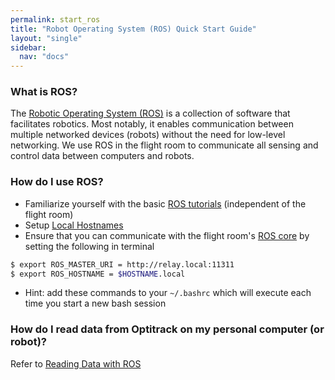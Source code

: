 ```yaml
---
permalink: start_ros
title: "Robot Operating System (ROS) Quick Start Guide"
layout: "single"
sidebar:
  nav: "docs"
---
```


### What is ROS?
The [Robotic Operating System (ROS)](http://www.ros.org/about-ros/) is a collection of software that facilitates robotics. Most notably, it enables communication between multiple networked devices (robots) without the need for low-level networking. We use ROS in the flight room to communicate all sensing and control data between computers and robots. 

### How do I use ROS?
* Familiarize yourself with the basic [ROS tutorials](http://wiki.ros.org/ROS/Tutorials) (independent of the flight room)
* Setup [Local Hostnames](/setup_local_hostnames)
* Ensure that you can communicate with the flight room's [ROS core](/setup_computers) by setting the following in terminal
```bash
$ export ROS_MASTER_URI = http://relay.local:11311
$ export ROS_HOSTNAME = $HOSTNAME.local
```
* Hint: add these commands to your `~/.bashrc` which will execute each time you start a new bash session

### How do I read data from Optitrack on my personal computer (or robot)?
Refer to [Reading Data with ROS](/motion_capture_ros)